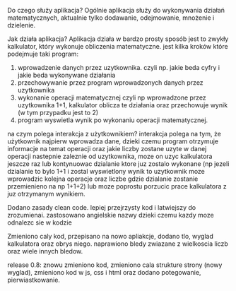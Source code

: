 Do czego służy aplikacja?
Ogólnie aplikacja służy do wykonywania działań matematycznych, aktualnie tylko dodawanie, odejmowanie, mnożenie i dzielenie.

Jak działa aplikacja?
Aplikacja działa w bardzo prosty sposób jest to zwykły kalkulator, który wykonuje obliczenia matematyczne.
jest kilka kroków które podejmuje taki program:
1. wprowadzenie danych przez uzytkownika. czyli np. jakie beda cyfry i jakie beda wykonywane działania
2. przechowywanie przez program wprowadzonych danych przez uzytkownika
3. wykonanie operacji matematycznej czyli np wprowadzone przez uzytkownika 1+1, kalkulator oblicza te działania oraz przechowuje wynik (w tym przypadku jest to 2)
4. program wyswietla wynik po wykonaniu operacji matematycznej.

na czym polega interakcja z użytkownikiem?
interakcja polega na tym, że użytkownik najpierw wprowadza dane, dzieki czemu program otrzymuje informacje na temat operacji oraz jakie liczby zostane uzyte w danej operacji
nastepnie zaleznie od uzytkownika, moze on uzyc kalkulatora jeszcze raz lub kontynuowac dzialanie ktore juz zostalo wykonane (np jezeli dzialanie to bylo 1+1 i zostal wyswietlony 
wynik to uzytkownik moze wprowadzic kolejna operacje oraz liczbe gdzie dzialanie zostanie przemienieno na np 1+1+2) lub moze poprostu porzucic prace kalkulatora z juz otrzymanym wynikiem.


Dodano zasady clean code. lepiej przejrzysty kod i latwiejszy do zrozumienai. zastosowano angielskie nazwy dzieki czemu kazdy moze odnalezc sie w kodzie

Zmieniono caly kod, przepisano na nowo apliakcje, dodano tlo, wyglad kalkulatora oraz obrys niego. naprawiono bledy zwiazane z wielkoscia liczb oraz wiele innych bledow.

release 0.8:
znowu zmieniono kod, zmieniono cala strukture strony (nowy wyglad), zmieniono kod w js, css i html oraz dodano potegowanie, pierwiastkowanie.

